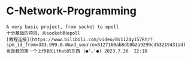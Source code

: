   # C-Network-Programming
    A very basic project, from socket to epoll
    十分基础的项目，从socket到epoll
    [教程连接](https://www.bilibili.com/video/BV11Z4y157RY/?spm_id_from=333.999.0.0&vd_source=5127160ab8db8b2a9299cd53219431ad)
    也是我的第一个上传到Github的东西 (●'◡'●) 2023.7.26  22:18

